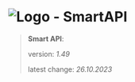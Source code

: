 # ![Logo](https://cdn.minevalley.eu/branding/logo_64px_cropped.png) - SmartAPI

> **Smart API**:
>
> version: _1.49_
>
> latest change: _26.10.2023_
